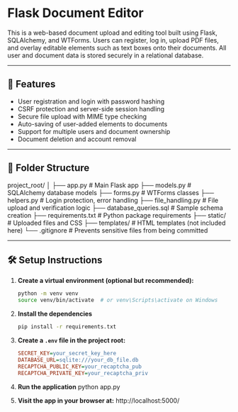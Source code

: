 # Flask Document Editor

This is a web-based document upload and editing tool built using Flask, SQLAlchemy, and WTForms. Users can register, log in, upload PDF files, and overlay editable elements such as text boxes onto their documents. All user and document data is stored securely in a relational database.

---

## 🚀 Features

- User registration and login with password hashing
- CSRF protection and server-side session handling
- Secure file upload with MIME type checking
- Auto-saving of user-added elements to documents
- Support for multiple users and document ownership
- Document deletion and account removal

---

## 📁 Folder Structure

project_root/
│
├── app.py # Main Flask app
├── models.py # SQLAlchemy database models
├── forms.py # WTForms classes
├── helpers.py # Login protection, error handling
├── file_handling.py # File upload and verification logic
├── database_queries.sql # Sample schema creation
├── requirements.txt # Python package requirements
├── static/ # Uploaded files and CSS
├── templates/ # HTML templates (not included here)
└── .gitignore # Prevents sensitive files from being committed

---

## 🛠️ Setup Instructions

1. **Create a virtual environment (optional but recommended):**

   ```bash
   python -m venv venv
   source venv/bin/activate  # or venv\Scripts\activate on Windows
   ```

2. **Install the dependencies**
   ```bash
   pip install -r requirements.txt
   ```
3. **Create a `.env` file in the project root:**
   ```ini
   SECRET_KEY=your_secret_key_here
   DATABASE_URL=sqlite:///your_db_file.db
   RECAPTCHA_PUBLIC_KEY=your_recaptcha_pub
   RECAPTCHA_PRIVATE_KEY=your_recaptcha_priv
   ```
4. **Run the application**
   python app.py
5. **Visit the app in your browser at:**
   http://localhost:5000/
